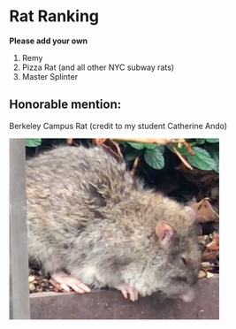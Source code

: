 # Rat Ranking

**Please add your own**

1. Remy 
2. Pizza Rat (and all other NYC subway rats)
3. Master Splinter

## Honorable mention:
Berkeley Campus Rat (credit to my student Catherine Ando)

![Berkeley campus rat](campus_rat.png)
